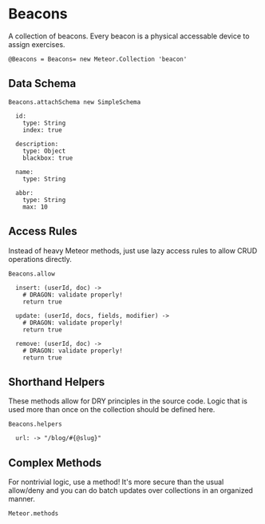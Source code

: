 # Beacons
A collection of beacons. Every beacon is a physical accessable device to assign exercises.
    
    @Beacons = Beacons= new Meteor.Collection 'beacon'

## Data Schema

    Beacons.attachSchema new SimpleSchema

      id:
        type: String
        index: true

      description:
        type: Object
        blackbox: true

      name:
        type: String
        
      abbr:
        type: String
        max: 10

## Access Rules
Instead of heavy Meteor methods, just use lazy access rules to allow CRUD operations directly.
    
    Beacons.allow

      insert: (userId, doc) ->
        # DRAGON: validate properly!
        return true

      update: (userId, docs, fields, modifier) ->
        # DRAGON: validate properly!
        return true

      remove: (userId, doc) ->
        # DRAGON: validate properly!
        return true

## Shorthand Helpers
These methods allow for DRY principles in the source code. Logic that is used more than once on the collection should be defined here.

    Beacons.helpers

      url: -> "/blog/#{@slug}"

## Complex Methods
For nontrivial logic, use a method! It's more secure than the usual allow/deny and you can do batch updates over collections in an organized manner.

    Meteor.methods
